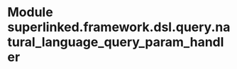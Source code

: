 Module superlinked.framework.dsl.query.natural_language_query_param_handler
===========================================================================